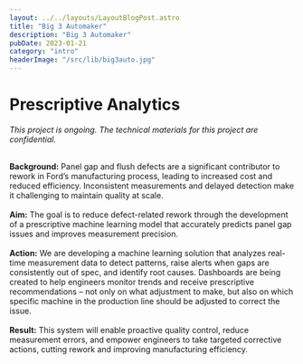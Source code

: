 ```yaml
---
layout: ../../layouts/LayoutBlogPost.astro
title: "Big 3 Automaker"
description: "Big 3 Automaker"
pubDate: 2023-01-21
category: "intro"
headerImage: "/src/lib/big3auto.jpg"
---
```


# Prescriptive Analytics

_This project is ongoing. The technical materials for this project are confidential._
<br><br>

**Background:** Panel gap and flush defects are a significant contributor to rework in Ford’s manufacturing process, leading to increased cost and reduced efficiency. Inconsistent measurements and delayed detection make it challenging to maintain quality at scale.
<br><br>
**Aim:** The goal is to reduce defect-related rework through the development of a prescriptive machine learning model that accurately predicts panel gap issues and improves measurement precision.
<br><br>
**Action:** We are developing a machine learning solution that analyzes real-time measurement data to detect patterns, raise alerts when gaps are consistently out of spec, and identify root causes. Dashboards are being created to help engineers monitor trends and receive prescriptive recommendations – not only on what adjustment to make, but also on which specific machine in the production line should be adjusted to correct the issue.
<br><br>
**Result:** This system will enable proactive quality control, reduce measurement errors, and empower engineers to take targeted corrective actions, cutting rework and improving manufacturing efficiency.

